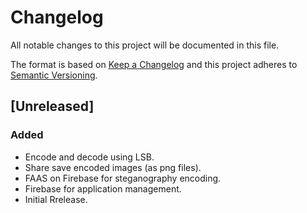 # Changelog

All notable changes to this project will be documented in this file.

The format is based on [Keep a Changelog](http://keepachangelog.com/en/1.0.0/)
and this project adheres to [Semantic Versioning](http://semver.org/spec/v2.0.0.html).

## [Unreleased]

### Added
- Encode and decode using LSB.
- Share save encoded images (as png files).
- FAAS on Firebase for steganography encoding.
- Firebase for application management.
- Initial Rrelease.
